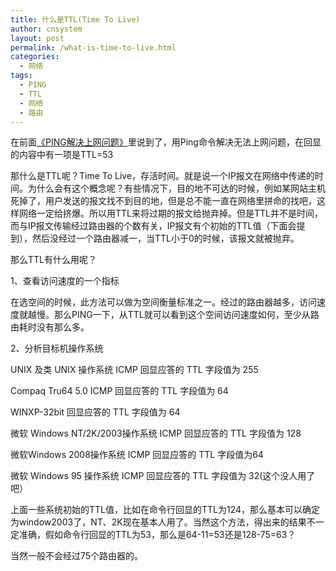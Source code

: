 ```yaml
---
title: 什么是TTL(Time To Live)
author: cnsystem
layout: post
permalink: /what-is-time-to-live.html
categories:
  - 网络
tags:
  - PING
  - TTL
  - 网络
  - 路由
---
```

在前面<a title="《PING解决上网问题》" href="http://blog.cnsystem.org/ping-network-problem.hml" target="_blank">《PING解决上网问题》</a>里说到了，用Ping命令解决无法上网问题，在回显的内容中有一项是TTL=53

那什么是TTL呢？Time To Live，存活时间。就是说一个IP报文在网络中传递的时间。为什么会有这个概念呢？有些情况下，目的地不可达的时候，例如某网站主机死掉了，用户发送的报文找不到目的地，但是总不能一直在网络里拼命的找吧，这样网络一定给挤爆。所以用TTL来将过期的报文给抛弃掉。但是TTL并不是时间，而与IP报文传输经过路由器的个数有关，IP报文有个初始的TTL值（下面会提到），然后没经过一个路由器减一，当TTL小于0的时候，该报文就被抛弃。

那么TTL有什么用呢？

1、查看访问速度的一个指标

在选空间的时候，此方法可以做为空间衡量标准之一。经过的路由器越多，访问速度就越慢。那么PING一下，从TTL就可以看到这个空间访问速度如何，至少从路由耗时没有那么多。

2、分析目标机操作系统

UNIX 及类 UNIX 操作系统 ICMP 回显应答的 TTL 字段值为 255

Compaq Tru64 5.0 ICMP 回显应答的 TTL 字段值为 64

WINXP-32bit 回显应答的 TTL 字段值为 64

微软 Windows NT/2K/2003操作系统 ICMP 回显应答的 TTL 字段值为 128

微软Windows 2008操作系统 ICMP 回显应答的 TTL 字段值为64

微软 Windows 95 操作系统 ICMP 回显应答的 TTL 字段值为 32(这个没人用了吧）

上面一些系统初始的TTL值，比如在命令行回显的TTL为124，那么基本可以确定为window2003了，NT、2K现在基本人用了。当然这个方法，得出来的结果不一定准确，假如命令行回显的TTL为53，那么是64-11=53还是128-75=63？

当然一般不会经过75个路由器的。